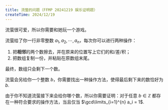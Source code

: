 ```yaml
---
title: 流萤的问题（FFMP 20241219 娱乐证明题）
createTime: 2024/12/19
---
```


流萤很可爱，所以你需要和她玩一个游戏。

流萤给了你一行非零整数 $a_1, a_2, \cdots, a_n$，每次你可以进行两种操作：

1. 把**相邻**的两个数擦去，并在原来的位置写上它们的和/差/积；
2. 把数组复制一份，并粘贴在原数组末尾。

最终，数组只会剩下一个数。

流萤会另给你一个整数 $b$，你需要找出一种操作方法，使得最后剩下来的数恰好为 $b$.

由于你不知道流萤接下来会给你哪个数，所以你需要证明：对于任意 $b \in \mathbb{Z}$ 都存在一种符合要求的操作方法，当且仅当 $\gcd\limits_{i=1}^{n} a_i = 1$.
